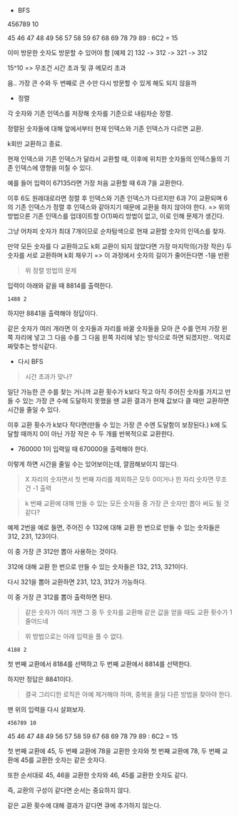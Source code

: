 - BFS

456789 10

45 46 47 48 49 56 57 58 59 67 68 69 78 79 89 : 6C2 = 15

이미 방문한 숫자도 방문할 수 있어야 함
[예제 2] 132 -> 312 -> 321 -> 312

15^10 => 무조건 시간 초과 및 큐 메모리 초과

음.. 가장 큰 수와 두 번째로 큰 수만 다시 방문할 수 있게 해도 되지 않을까

- 정렬

각 숫자와 기존 인덱스를 저장해 숫자를 기준으로 내림차순 정렬.

정렬된 숫자들에 대해 앞에서부터 현재 인덱스와 기존 인덱스가 다르면 교환.

k회만 교환하고 종료.

현재 인덱스와 기존 인덱스가 달라서 교환할 때, 이후에 위치한 숫자들의 인덱스들의 기존 인덱스에 영향을 미칠 수 있다.

예를 들어 입력이 67135라면 가장 처음 교환할 때 6과 7을 교환한다.

이후 6도 원래대로라면 정렬 후 인덱스와 기존 인덱스가 다르지만 6과 7이 교환되며 6의 기존 인덱스가 정렬 후 인덱스와 같아지기 때문에 교환을 하지 않아야 한다. => 위의 방법으론 기존 인덱스를 업데이트할 O(1)짜리 방법이 없고, 이로 인해 문제가 생긴다.

그냥 어차피 숫자가 최대 7개이므로 순차탐색으로 현재 교환할 숫자의 인덱스를 찾자.

만약 모든 숫자를 다 교환하고도 k회 교환이 되지 않았다면 가장 마지막의(가장 작은) 두 숫자를 서로 교환하며 k회 채우기 => 이 과정에서 숫자의 길이가 줄어든다면 -1을 반환

> 위 정렬 방법의 문제

입력이 아래와 같을 때 8814를 출력한다.

```
1488 2
```

하지만 8841을 출력해야 정답이다.

같은 숫자가 여러 개라면 이 숫자들과 자리를 바꿀 숫자들을 모아 큰 수를 먼저 가장 왼쪽 자리에 넣고 그 다음 수를 그 다음 왼쪽 자리에 넣는 방식으로 하면 되겠지만.. 억지로 짜맞추는 방식같다.

- 다시 BFS

> 시간 초과가 맞나?

일단 가능한 큰 수를 찾는 거니까 교환 횟수가 k보다 작고 아직 주어진 숫자를 가지고 만들 수 있는 가장 큰 수에 도달하지 못했을 땐 교환 결과가 현재 값보다 클 때만 교환하면 시간을 줄일 수 있다.

이후 교환 횟수가 k보다 작다면(만들 수 있는 가장 큰 수엔 도달함이 보장된다.) k에 도달할 때까지 0이 아닌 가장 작은 수 두 개를 반복적으로 교환한다.

- 760000 1이 입력일 때 670000을 출력해야 한다.

이렇게 하면 시간을 줄일 수는 있어보이는데, 깔끔해보이지 않는다.

> X 자리의 숫자면서 첫 번째 자리를 제외하곤 모두 0이거나 한 자리 숫자면 무조건 -1 출력

> k 번째 교환에 대해 만들 수 있는 모든 숫자들 중 가장 큰 숫자만 뽑아 써도 될 것 같다?

예제 2번을 예로 들면, 주어진 수 132에 대해 교환 한 번으로 만들 수 있는 숫자들은 312, 231, 123이다.

이 중 가장 큰 312만 뽑아 사용하는 것이다.

312에 대해 교환 한 번으로 만들 수 있는 숫자들은 132, 213, 321이다.

다시 321을 뽑아 교환하면 231, 123, 312가 가능하다.

이 중 가장 큰 312를 뽑아 출력하면 된다.

> 같은 숫자가 여러 개면 그 중 두 숫자를 교환해 같은 값을 얻을 때도 교환 횟수가 1 줄어드네

> 위 방법으로는 아래 입력을 풀 수 없다.

```
4188 2
```

첫 번째 교환에서 8184를 선택하고 두 번째 교환에서 8814를 선택한다.

하지만 정답은 8841이다.

> 결국 그리디한 로직은 아예 제거해야 하며, 중복을 줄일 다른 방법을 찾아야 한다.

맨 위의 입력을 다시 살펴보자.

```
456789 10
```

45 46 47 48 49 56 57 58 59 67 68 69 78 79 89 : 6C2 = 15

첫 번째 교환에 45, 두 번째 교환에 78을 교환한 숫자와 첫 번째 교환에 78, 두 번째 교환에 45를 교환한 숫자는 같은 숫자다.

또한 순서대로 45, 46을 교환한 숫자와 46, 45를 교환한 숫자도 같다.

즉, 교환의 구성이 같다면 순서는 중요하지 않다.

같은 교환 횟수에 대해 결과가 같다면 큐에 추가하지 않는다.
